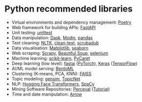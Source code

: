 # Python recommended libraries
* Virtual environments and dependency management: [Poetry](https://python-poetry.org/docs/)
* Web framework for building APIs: [FastAPI](https://fastapi.tiangolo.com)
* Unit testing: [unittest](https://docs.python.org/3/library/unittest.html#module-unittest)
* Data manipulation: [Dask](https://dask.org/), [Modin](https://github.com/modin-project/modin), [pandas](https://pandas.pydata.org/)
* Text cleaning: [NLTK](https://www.nltk.org/), [clean-text](https://github.com/jfilter/clean-text), [scrubadub](https://scrubadub.readthedocs.io/en/stable/)
* Data visualisation: [Matplotlib](https://matplotlib.org/), [seaborn](https://seaborn.pydata.org)
* Web scraping: [Scrapy](https://scrapy.org/), [Beautiful Soup](https://www.crummy.com/software/BeautifulSoup/), [selenium](https://github.com/SeleniumHQ/selenium/)
* Machine learning: [scikit-learn](https://scikit-learn.org/), [PyCaret](https://pycaret.org/)
* Deep learning (low level): [fastai](https://github.com/fastai/fastai) ([PyTorch](https://pytorch.org/)), [Keras](https://keras.io/) ([TensorFlow](https://www.tensorflow.org/))
* AI/ML model serving: [BentoML](https://github.com/bentoml/BentoML)
* Clustering (K-means, PCA, KNN): [FAISS](https://github.com/facebookresearch/faiss)
* Topic modeling: [gensim](https://radimrehurek.com/gensim/), [TopicNet](https://github.com/machine-intelligence-laboratory/TopicNet)
* NLP: [Hugging Face Transformers](https://github.com/huggingface/transformers), [SpaCy](https://spacy.io)
* Mining Software Repositories: [Perceval](https://github.com/chaoss/grimoirelab-perceval) ([Tutorial](https://chaoss.github.io/grimoirelab-tutorial/))
* Time and date manipulation: [Arrow](https://github.com/arrow-py/arrow)

